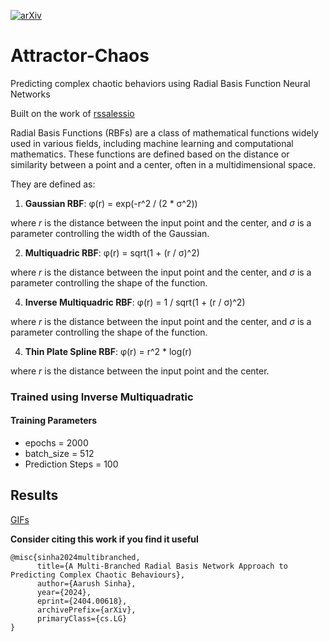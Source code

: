 [![arXiv](https://img.shields.io/badge/arXiv-1234.56789-b31b1b.svg)](https://arxiv.org/abs/2404.00618)

# Attractor-Chaos
Predicting complex chaotic behaviors using Radial Basis Function Neural Networks 

Built on the work of [rssalessio](https://github.com/rssalessio/PytorchRBFLayer)


Radial Basis Functions (RBFs) are a class of mathematical functions widely used in various fields, including machine learning and computational mathematics. These functions are defined based on the distance or similarity between a point and a center, often in a multidimensional space.

They are defined as:

1. **Gaussian RBF**:
φ(r) = exp(-r^2 / (2 * σ^2))

where *r* is the distance between the input point and the center, and *σ* is a parameter controlling the width of the Gaussian.

2. **Multiquadric RBF**:
φ(r) = sqrt(1 + (r / σ)^2)

where *r* is the distance between the input point and the center, and *σ* is a parameter controlling the shape of the function.

4. **Inverse Multiquadric RBF**:
φ(r) = 1 / sqrt(1 + (r / σ)^2)

where *r* is the distance between the input point and the center, and *σ* is a parameter controlling the shape of the function.

4. **Thin Plate Spline RBF**:
φ(r) = r^2 * log(r)

where *r* is the distance between the input point and the center.


### Trained using Inverse Multiquadratic
#### Training Parameters
- epochs = 2000
- batch_size = 512
- Prediction Steps = 100

## Results

[GIFs](https://drive.google.com/drive/folders/1l-uGRRqru-eUcQGWe73-svW-konhBoBa?usp=sharing)

**Consider citing this work if you find it useful**

```
@misc{sinha2024multibranched,
      title={A Multi-Branched Radial Basis Network Approach to Predicting Complex Chaotic Behaviours}, 
      author={Aarush Sinha},
      year={2024},
      eprint={2404.00618},
      archivePrefix={arXiv},
      primaryClass={cs.LG}
}
```


